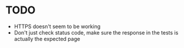 # TODO
* HTTPS doesn't seem to be working
* Don't just check status code, make sure the response in the tests is actually the expected page

